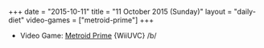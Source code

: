 +++
date = "2015-10-11"
title = "11 October 2015 (Sunday)"
layout = "daily-diet"
video-games = ["metroid-prime"]
+++


* Video Game: [Metroid Prime](/video-games/metroid-prime) {WiiUVC} /b/